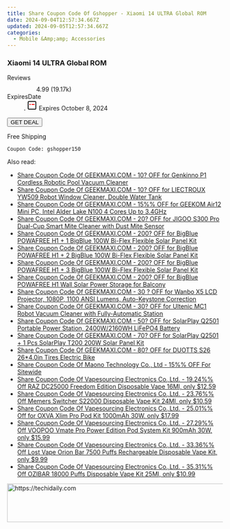 ```yaml
---
title: Share Coupon Code Of Gshopper - Xiaomi 14 ULTRA Global ROM
date: 2024-09-04T12:57:34.667Z
updated: 2024-09-05T12:57:34.667Z
categories:
  - Mobile &Amp;amp; Accessories
---
```



<main class="px-4 py-6 sm:p-6 md:px-8 md:py-10">
  <div class="mx-auto grid max-w-4xl grid-cols-1">
    <div class="relative col-start-1 row-start-1 flex flex-col-reverse rounded-lg bg-gradient-to-t from-black/75 via-black/0 p-3 sm:row-start-2 sm:bg-none sm:p-0 lg:row-start-1">
      <h3 class="mt-1 text-lg font-semibold text-white sm:text-slate-900 md:text-2xl dark:sm:text-white">Xiaomi 14 ULTRA Global ROM</h3>
    </div>
        <dl class="row-start-2 mt-4 flex items-center text-xs font-medium sm:row-start-3 sm:mt-1 md:mt-2.5 lg:row-start-2">
      <dt class="sr-only">Reviews</dt>
      <dd class="flex items-center text-indigo-600 dark:text-indigo-400">
        <svg width="24" height="24" fill="none" aria-hidden="true" class="mr-1 stroke-current dark:stroke-indigo-500">
          <path d="m12 5 2 5h5l-4 4 2.103 5L12 16l-5.103 3L9 14l-4-4h5l2-5Z" stroke-width="2" stroke-linecap="round" stroke-linejoin="round" />
        </svg>
        <span>4.99 <span class="font-normal text-slate-400">(19.17k)</span></span>
      </dd>
      <dt class="sr-only">ExpiresDate</dt>
      <dd class="flex items-center">
        <svg width="2" height="2" aria-hidden="true" fill="currentColor" class="mx-3 text-slate-300">
          <circle cx="1" cy="1" r="1" />
        </svg>
        <svg width="24" height="24" viewBox="0 0 24 24" fill="none" stroke="currentColor" stroke-width="2">
          <rect x="3" y="3" width="18" height="18" rx="2" fill="#fff" />
          <path d="M6 10L18 10" stroke="red" stroke-width="2" fill="none" />
          <path d="M10 6L10 18" stroke="#fff" stroke-width="2" fill="none" />
        </svg>
        Expires October 8, 2024      </dd>
    </dl>
    <div class="col-start-1 row-start-3 mt-4 self-center sm:col-start-2 sm:row-span-2 sm:row-start-2 sm:mt-0 lg:col-start-1 lg:row-start-3 lg:row-end-4 lg:mt-6">
      <button type="button" onClick="javascript:window.open(decodeURIComponent('https%3A%2F%2Fwww.shareasale.com%2Fu.cfm%3Fd%3D1118095%26m%3D97331%26u%3D4338022'), '_blank');void(0);" class="rounded-lg bg-red-600 px-3 py-2 text-sm font-medium leading-6 text-white">
       GET DEAL
      </button>
    </div>
    <p class="col-start-1 mt-4 text-sm leading-6 sm:col-span-2 lg:col-span-1 lg:row-start-4 lg:mt-6 dark:text-slate-400">Free Shipping 
</p>
    <p class="mt-4">
      <code class="bg-purple-900 p-4 text-sm font-bold text-white" onClick="javascript:window.open(decodeURIComponent('https%3A%2F%2Fwww.shareasale.com%2Fu.cfm%3Fd%3D1118095%26m%3D97331%26u%3D4338022'), '_blank');void(0);">Coupon Code: <span class="bg-green-500 p-2 rounded tracking-widest">gshopper150</span></code>
    </p>
  </div>
</main>
<span class="atpl-alsoreadstyle">Also read:</span>
<div><ul>
<li><a href="https://coupons.techidaily.com/coupon-1123317-share-77450-sale/"><u>Share Coupon Code Of GEEKMAXI.COM - 10? OFF for Genkinno P1 Cordless Robotic Pool Vacuum Cleaner</u></a></li>
<li><a href="https://coupons.techidaily.com/coupon-1123314-share-77450-sale/"><u>Share Coupon Code Of GEEKMAXI.COM - 10? OFF for LIECTROUX YW509 Robot Window Cleaner, Double Water Tank</u></a></li>
<li><a href="https://coupons.techidaily.com/coupon-1123285-share-77450-sale/"><u>Share Coupon Code Of GEEKMAXI.COM - 15%% OFF for GEEKOM Air12 Mini PC, Intel Alder Lake N100 4 Cores Up to 3.4GHz</u></a></li>
<li><a href="https://coupons.techidaily.com/coupon-1123291-share-77450-sale/"><u>Share Coupon Code Of GEEKMAXI.COM - 20? OFF for JIGOO S300 Pro Dual-Cup Smart Mite Cleaner with Dust Mite Sensor</u></a></li>
<li><a href="https://coupons.techidaily.com/coupon-1123297-share-77450-sale/"><u>Share Coupon Code Of GEEKMAXI.COM - 200? OFF for BigBlue POWAFREE H1 + 1 BigBlue 100W Bi-Flex Flexible Solar Panel Kit</u></a></li>
<li><a href="https://coupons.techidaily.com/coupon-1123301-share-77450-sale/"><u>Share Coupon Code Of GEEKMAXI.COM - 200? OFF for BigBlue POWAFREE H1 + 2 BigBlue 100W Bi-Flex Flexible Solar Panel Kit</u></a></li>
<li><a href="https://coupons.techidaily.com/coupon-1123305-share-77450-sale/"><u>Share Coupon Code Of GEEKMAXI.COM - 200? OFF for BigBlue POWAFREE H1 + 3 BigBlue 100W Bi-Flex Flexible Solar Panel Kit</u></a></li>
<li><a href="https://coupons.techidaily.com/coupon-1123294-share-77450-sale/"><u>Share Coupon Code Of GEEKMAXI.COM - 200? OFF for BigBlue POWAFREE H1 Wall Solar Power Storage for Balcony</u></a></li>
<li><a href="https://coupons.techidaily.com/coupon-1099666-share-77450-sale/"><u>Share Coupon Code Of GEEKMAXI.COM - 30 ? OFF for Wanbo X5 LCD Projector, 1080P, 1100 ANSI Lumens, Auto-Keystone Correction</u></a></li>
<li><a href="https://coupons.techidaily.com/coupon-1123280-share-77450-sale/"><u>Share Coupon Code Of GEEKMAXI.COM - 30? OFF for Ultenic MC1 Robot Vacuum Cleaner with Fully-Automatic Station</u></a></li>
<li><a href="https://coupons.techidaily.com/coupon-1123309-share-77450-sale/"><u>Share Coupon Code Of GEEKMAXI.COM - 50? OFF for SolarPlay Q2501 Portable Power Station, 2400W/2160WH LiFePO4 Battery</u></a></li>
<li><a href="https://coupons.techidaily.com/coupon-1123311-share-77450-sale/"><u>Share Coupon Code Of GEEKMAXI.COM - 70? OFF for SolarPlay Q2501 + 1 Pcs SolarPlay T200 200W Solar Panel Kit</u></a></li>
<li><a href="https://coupons.techidaily.com/coupon-1122642-share-77450-sale/"><u>Share Coupon Code Of GEEKMAXI.COM - 80? OFF for DUOTTS S26 26*4.0in Tires Electric Bike</u></a></li>
<li><a href="https://coupons.techidaily.com/coupon-1117602-share-156155-sale/"><u>Share Coupon Code Of Maono Technology Co., Ltd - 15%% OFF For Sitewide</u></a></li>
<li><a href="https://coupons.techidaily.com/coupon-1122401-share-90958-sale/"><u>Share Coupon Code Of Vapesourcing Electronics Co.,Ltd. - 19.24%% Off RAZ DC25000 Freedom Edition Disposable Vape 16Ml, only $12.59</u></a></li>
<li><a href="https://coupons.techidaily.com/coupon-1122404-share-90958-sale/"><u>Share Coupon Code Of Vapesourcing Electronics Co.,Ltd. - 23.76%% Off Memers Switcher S22000 Disposable Vape Kit 24Ml, only $10.59</u></a></li>
<li><a href="https://coupons.techidaily.com/coupon-1021497-share-90958-sale/"><u>Share Coupon Code Of Vapesourcing Electronics Co.,Ltd. - 25.01%% Off for OXVA Xlim Pro Pod Kit 1000mAh 30W, only $17.99</u></a></li>
<li><a href="https://coupons.techidaily.com/coupon-1122650-share-90958-sale/"><u>Share Coupon Code Of Vapesourcing Electronics Co.,Ltd. - 27.29%% Off VOOPOO Vmate Pro Power Edition Pod System Kit 900mAh 30W, only $15.99</u></a></li>
<li><a href="https://coupons.techidaily.com/coupon-1023861-share-90958-sale/"><u>Share Coupon Code Of Vapesourcing Electronics Co.,Ltd. - 33.36%% Off Lost Vape Orion Bar 7500 Puffs Rechargeable Disposable Vape Kit, only $9.99</u></a></li>
<li><a href="https://coupons.techidaily.com/coupon-1094870-share-90958-sale/"><u>Share Coupon Code Of Vapesourcing Electronics Co.,Ltd. - 35.31%% Off OZIBAR 18000 Puffs Disposable Vape Kit 25Ml, only $10.99</u></a></li>
</ul></div>

<ins class="adsbygoogle"
      style="display:block"
      data-ad-client="ca-pub-7571918770474297"
      data-ad-slot="8358498916"
      data-ad-format="auto"
      data-full-width-responsive="true"></ins>
<!-- affiliate ads begin -->
<a href="https://appsumo.8odi.net/c/5597632/2087390/7443" target="_top" id="2087390">
  <img src="//a.impactradius-go.com/display-ad/7443-2087390" border="0" alt="https://techidaily.com" width="728" height="90"/>
</a>
<img height="0" width="0" src="https://appsumo.8odi.net/i/5597632/2087390/7443" style="position:absolute;visibility:hidden;" border="0" />
<!-- affiliate ads end -->
